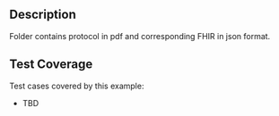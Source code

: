 ## Description

Folder contains protocol in pdf and corresponding FHIR in json format.

## Test Coverage

Test cases covered by this example:
 * TBD 
